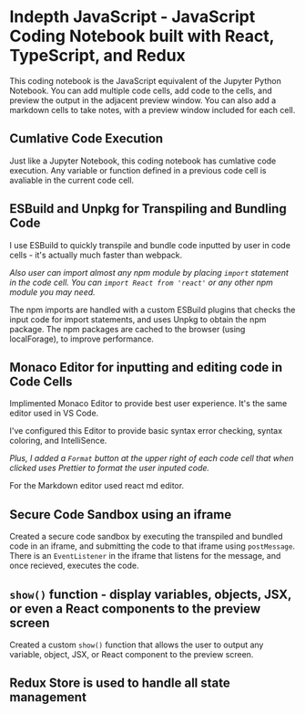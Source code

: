 
# Indepth JavaScript - JavaScript Coding Notebook built with React, TypeScript, and Redux

This coding notebook is the JavaScript equivalent of the Jupyter Python Notebook. You can add multiple code cells, add code to the cells, and preview the output in the adjacent preview window. You can also add a markdown cells to take notes, with a preview window included for each cell.

## Cumlative Code Execution 

Just like a Jupyter Notebook, this coding notebook has cumlative code execution. Any variable or function defined in a previous code cell is avaliable in the current code cell.

## ESBuild and Unpkg for Transpiling and Bundling Code 

I use ESBuild to quickly transpile and bundle code inputted by user in code cells - it's actually much faster than webpack. 

*Also user can import almost any npm module by placing `import` statement in the code cell.  You can `import React from 'react'` or any other npm module you may need.*

The npm imports are handled with a custom ESBuild plugins that checks the input code for import statements, and uses Unpkg to obtain the npm package. The npm packages are cached to the browser (using localForage), to improve performance.

## Monaco Editor for inputting and editing code in Code Cells

Implimented Monaco Editor to provide best user experience. It's the same editor used in VS Code. 

I've configured this Editor to provide basic syntax error checking, syntax coloring, and IntelliSence.

*Plus, I added a `Format` button at the upper right of each code cell that when clicked uses Prettier to format the user inputed code.*

For the Markdown editor used react md editor. 

## Secure Code Sandbox using an iframe

Created a secure code sandbox by executing the transpiled and bundled code in an iframe, and submitting the code to that iframe using `postMessage`. There is an `EventListener` in the iframe that listens for the message, and once recieved, executes the code.

## `show()` function - display variables, objects, JSX, or even a React components to the preview screen

Created a custom `show()` function that allows the user to output any variable, object, JSX, or React component to the preview screen.

## Redux Store is used to handle all state management
